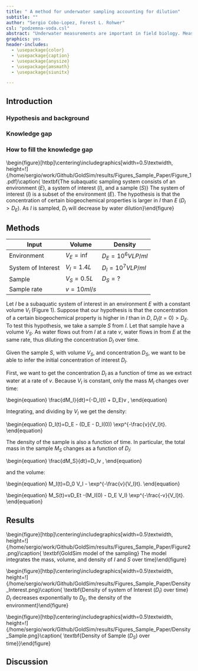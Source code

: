 ```yaml
---
title: " A method for underwater sampling accounting for dilution"
subtitle: ""
author: "Sergio Cobo-Lopez, Forest L. Rohwer"
csl: "podzemna-voda.csl"
abstract: "Underwater measurements are important in field biology. Measurements are made from sites of interest that usually have a higher density of specific variables. This requires control over density, because of dilution rates"
graphics: yes
header-includes:
  - \usepackage{color}
  - \usepackage{caption}
  - \usepackage{anysize}
  - \usepackage{amsmath}
  - \usepackage{siunitx}

---
```


[comment]: <> (To compile this document with a bibliography: pandoc Sampling_Paper.md -o Sampling_Paper.pdf --bibliography ../../data/1_references/References.bib)

## Introduction

### Hypothesis and background

### Knowledge gap

### How to fill the knowledge gap

\begin{figure}[htbp]\centering\includegraphics[width=0.5\textwidth, height=!]{/home/sergio/work/Github/GoldSim/results/Figures_Sample_Paper/Figure_1.pdf}\caption{ \textbf{The subaquatic sampling system consists of an environment ($E$), a system of interest ($I$), and a sample ($S$)} The system of interest ($I$) is a subset of the environment ($E$). The hypothesis is that the concentration of certain biogeochemical properties is larger in $I$ than $E$ ($D_I>D_E$). As $I$ is sampled, $D_I$ will decrease by water dilution}\end{figure}



## Methods

| Input | Volume | Density |
| ----------- | ----------- |----------- |
|Environment|        $V_E=\inf$    | $D_E=10^6 VLP/ml$|
|System of Interest| $V_I=1.4 L$   | $D_I=10^7 VLP/ml$|
|Sample|             $V_S=0.5 L$   | $D_S=?$|
|Sample rate|        $v=10 ml/s$ | |

Let $I$ be a subaquatic system of interest in an environment $E$ with a constant volume $V_I$ (Figure 1). Suppose that our hypothesis is that the concentration of a certain biogeochemical property is higher in $I$ than in $D$, $D_I(t=0)>D_E$. To test this hypothesis, we take a sample $S$ from $I$. Let that sample have a volume $V_S$. As water flows out from $I$ at a rate $v$, water flows in from $E$ at the same rate, thus diluting the concentration $D_I$ over time.

Given the sample $S$, with volume $V_S$, and concentration $D_S$, we want to be able to infer the initial concentration of interest $D_I$.

First, we want to get the concentration $D_I$ as a function of time as we extract water at a rate of $v$. Because $V_I$ is constant, only the mass $M_I$ changes over time:

\begin{equation} 
\frac{dM_I}{dt}=(-D_I(t) + D_E)v \,
\end{equation}

Integrating, and dividing by $V_I$ we get the density:

\begin{equation}
D_I(t)=D_E - (D_E - D_I(0)) \exp^{-\frac{v}{V_I}t}.
\end{equation}

The density of the sample is also a function of time. In particular, the total mass in the sample $M_S$ changes as a function of $D_I$:

\begin{equation} 
\frac{dM_S}{dt}=D_Iv \,
\end{equation}

and the volume:


\begin{equation}
M_I(t)=D_0 V_I - \exp^{-\frac{v}{V_I}t}.
\end{equation}

\begin{equation}
M_S(t)=vD_Et -(M_I(0) - D_E V_I) \exp^{-\frac{-v}{V_I}t}.
\end{equation} 

 

## Results

\begin{figure}[htbp]\centering\includegraphics[width=0.5\textwidth, height=!]{/home/sergio/work/Github/GoldSim/results/Figures_Sample_Paper/Figure2.png}\caption{ \textbf{GoldSim model of the sampling} The model integrates the mass, volume, and density of $I$ and $S$ over time}\end{figure}

\begin{figure}[htbp]\centering\includegraphics[width=0.5\textwidth, height=!]{/home/sergio/work/Github/GoldSim/results/Figures_Sample_Paper/Density_Interest.png}\caption{ \textbf{Density of system of Interest ($D_I$) over time} $D_I$ decreases exponentially to $D_E$, the density of the environment}\end{figure}

\begin{figure}[htbp]\centering\includegraphics[width=0.5\textwidth, height=!]{/home/sergio/work/Github/GoldSim/results/Figures_Sample_Paper/Density_Sample.png}\caption{ \textbf{Density of Sample ($D_S$) over time}}\end{figure} 



## Discussion
